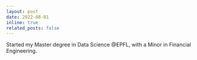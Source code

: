 ```yaml
---
layout: post
date: 2022-08-01 
inline: true
related_posts: false
---
```


Started my Master degree in Data Science @EPFL, with a Minor in Financial Engineering.
